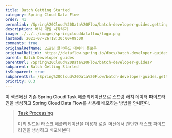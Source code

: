 ```yaml
---
title: Batch Getting Started
category: Spring Cloud Data Flow
order: 41
permalink: /Spring%20Cloud%20Data%20Flow/batch-developer-guides.getting-started/
description: 배치 개발 시작하기
image: ./../../images/springclouddataflow/logo.png
lastmod: 2021-07-26T18:30:00+09:00
comments: true
originalRefName: 스프링 클라우드 데이터 플로우
originalRefLink: https://dataflow.spring.io/docs/batch-developer-guides/getting-started/
parent: Batch Developer guides
parentUrl: /Spring%20Cloud%20Data%20Flow/batch-developer-guides/
subparent: Batch Getting Started
isSubparent: true
subparentUrl: /Spring%20Cloud%20Data%20Flow/batch-developer-guides.getting-started/
priority: 0.3
---
```


이 섹션에선 기존 Spring Cloud Task 애플리케이션으로 스프링 배치 데이터 파이프라인을 생성하고 Spring Cloud Data Flow를 사용해 배포하는 방법을 안내한다.

> [Task Processing](../batch-developer-guides.getting-started.task-processing)
>
> 미리 빌드된 태스크 애플리케이션을 이용해 로컬 머신에서 간단한 태스크 파이프라인을 생성하고 배포해본다